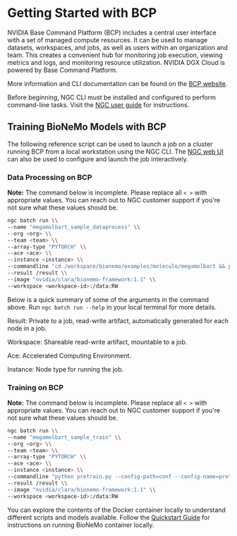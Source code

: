 # Getting Started with BCP


NVIDIA Base Command Platform (BCP) includes a central user interface with a set of managed compute resources. It can be used to manage datasets, workspaces, and jobs, as well as users within an organization and team. This creates a convenient hub for monitoring job execution, viewing metrics and logs, and monitoring resource utilization. NVIDIA DGX Cloud is powered by Base Command Platform.

More information and CLI documentation can be found on the [BCP website](https://docs.nvidia.com/base-command-platform/index.html).

Before beginning, NGC CLI must be installed and configured to perform command-line tasks. Visit the [NGC user guide](https://docs.nvidia.com/base-command-platform/user-guide/index.html#installing-ngc-cli) for instructions.

## Training BioNeMo Models with BCP

The following reference script can be used to launch a job on a cluster running BCP from a local workstation using the NGC CLI. The [NGC web UI](https://docs.nvidia.com/base-command-platform/user-guide/index.html#jobs-and-gpu-instances) can also be used to configure and launch the job interactively.

### Data Processing on BCP
**Note:** The command below is incomplete. Please replace all `< >` with appropriate values. You can reach out to NGC customer support if you're not sure what these values should be.
```bash
ngc batch run \\
--name "megamolbart_sample_dataprocess" \\
--org <org> \\
--team <team> \\
--array-type "PYTORCH" \\
--ace <ace> \\
--instance <instance> \\
--commandline "cd /workspace/bionemo/examples/molecule/megamolbart && python pretrain.py --config-path=conf --config-name=pretrain_xsmall_span_aug do_training=False model.data.links_file='${oc.env:BIONEMO_HOME}/examples/molecule/megamolbart/dataset/ZINC-downloader-sample.txt' model.data.dataset_path=/data/zinc_csv" \\
--result /result \\
--image "nvidia/clara/bionemo-framework:1.1" \\
--workspace <workspace-id>:/data:RW
```

Below is a quick summary of some of the arguments in the command above. Run `ngc batch run --help` in your local terminal for more details.

Result: Private to a job, read-write artifact, automatically generated for each node in a job.

Workspace: Shareable read-write artifact, mountable to a job.

Ace: Accelerated Computing Environment.

Instance: Node type for running the job.

### Training on BCP
**Note:** The command below is incomplete. Please replace all `< >` with appropriate values. You can reach out to NGC customer support if you're not sure what these values should be.
```bash
ngc batch run \\
--name "megamolbart_sample_train" \\
--org <org> \\
--team <team> \\
--array-type "PYTORCH" \\
--ace <ace> \\
--instance <instance> \\
--commandline "python pretrain.py --config-path=conf --config-name=pretrain_xsmall_span_aug do_training=True model.data.dataset_path=/data/zinc_csv model.data.dataset.train=x000 model.data.dataset.val=x000 model.data.dataset.test=x000 exp_manager.exp_dir=/data/mmb_training" \\
--result /result \\
--image "nvidia/clara/bionemo-framework:1.1" \\
--workspace <workspace-id>:/data:RW
```

You can explore the contents of the Docker container locally to understand different scripts and models available. Follow the [Quickstart Guide](./quickstart-fw.md) for instructions on running BioNeMo container locally.
